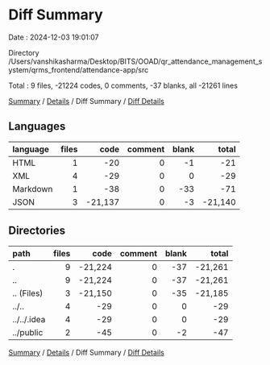 # Diff Summary

Date : 2024-12-03 19:01:07

Directory /Users/vanshikasharma/Desktop/BITS/OOAD/qr_attendance_management_system/qrms_frontend/attendance-app/src

Total : 9 files,  -21224 codes, 0 comments, -37 blanks, all -21261 lines

[Summary](results.md) / [Details](details.md) / Diff Summary / [Diff Details](diff-details.md)

## Languages
| language | files | code | comment | blank | total |
| :--- | ---: | ---: | ---: | ---: | ---: |
| HTML | 1 | -20 | 0 | -1 | -21 |
| XML | 4 | -29 | 0 | 0 | -29 |
| Markdown | 1 | -38 | 0 | -33 | -71 |
| JSON | 3 | -21,137 | 0 | -3 | -21,140 |

## Directories
| path | files | code | comment | blank | total |
| :--- | ---: | ---: | ---: | ---: | ---: |
| . | 9 | -21,224 | 0 | -37 | -21,261 |
| .. | 9 | -21,224 | 0 | -37 | -21,261 |
| .. (Files) | 3 | -21,150 | 0 | -35 | -21,185 |
| ../.. | 4 | -29 | 0 | 0 | -29 |
| ../../.idea | 4 | -29 | 0 | 0 | -29 |
| ../public | 2 | -45 | 0 | -2 | -47 |

[Summary](results.md) / [Details](details.md) / Diff Summary / [Diff Details](diff-details.md)